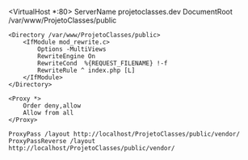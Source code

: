 <VirtualHost *:80>
	ServerName projetoclasses.dev
	DocumentRoot /var/www/ProjetoClasses/public

	<Directory /var/www/ProjetoClasses/public>
		<IfModule mod_rewrite.c>
			Options -MultiViews
			RewriteEngine On
			RewriteCond  %{REQUEST_FILENAME} !-f
			RewriteRule ^ index.php [L]
		</IfModule>		
	</Directory>

	<Proxy *>
		Order deny,allow
		Allow from all
	</Proxy>

	ProxyPass /layout http://localhost/ProjetoClasses/public/vendor/
	ProxyPassReverse /layout http://localhost/ProjetoClasses/public/vendor/
</VirtualHost>
